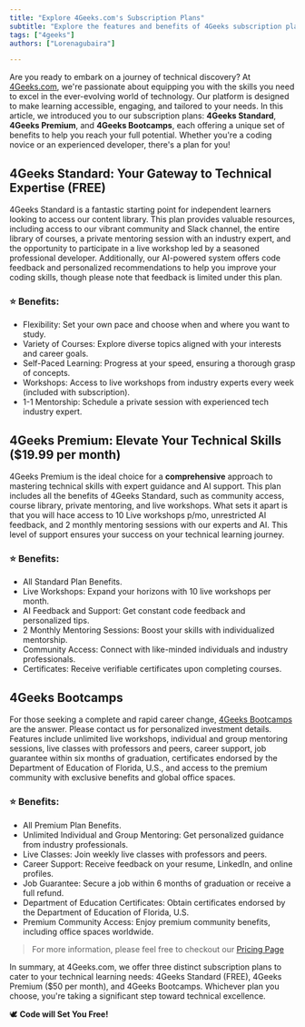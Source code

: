 ```yaml
---
title: "Explore 4Geeks.com's Subscription Plans"
subtitle: "Explore the features and benefits of 4Geeks subscription plans – 4Geeks Standard, 4Geeks Premium, and 4Geeks Bootcamps. Whether you're new or an experienced developer, find the ideal plan to elevate your technical skills and embark on a journey of technical discovery!"
tags: ["4geeks"]
authors: ["Lorenagubaira"]

---
```


Are you ready to embark on a journey of technical discovery? At [4Geeks.com](https://4geeks.com/), we're passionate about equipping you with the skills you need to excel in the ever-evolving world of technology. Our platform is designed to make learning accessible, engaging, and tailored to your needs. In this article, we introduced you to our subscription plans: **4Geeks Standard**, **4Geeks Premium**, and **4Geeks Bootcamps**, each offering a unique set of benefits to help you reach your full potential. Whether you're a coding novice or an experienced developer, there's a plan for you!

## 4Geeks Standard: Your Gateway to Technical Expertise (FREE)

4Geeks Standard is a fantastic starting point for independent learners looking to access our content library. This plan provides valuable resources, including access to our vibrant community and Slack channel, the entire library of courses, a private mentoring session with an industry expert, and the opportunity to participate in a live workshop led by a seasoned professional developer. Additionally, our AI-powered system offers code feedback and personalized recommendations to help you improve your coding skills, though please note that feedback is limited under this plan.

### ⭐ Benefits:

- Flexibility: Set your own pace and choose when and where you want to study.
- Variety of Courses: Explore diverse topics aligned with your interests and career goals.
- Self-Paced Learning: Progress at your speed, ensuring a thorough grasp of concepts.
- Workshops: Access to live workshops from industry experts every week (included with subscription).
- 1-1 Mentorship: Schedule a private session with experienced tech industry expert.

## 4Geeks Premium: Elevate Your Technical Skills ($19.99 per month)

4Geeks Premium is the ideal choice for a **comprehensive** approach to mastering technical skills with expert guidance and AI support. This plan includes all the benefits of 4Geeks Standard, such as community access, course library, private mentoring, and live workshops. What sets it apart is that you will hace access to 10 Live workshops p/mo, unrestricted AI feedback, and 2 monthly mentoring sessions with our experts and AI. This level of support ensures your success on your technical learning journey.

### ⭐ Benefits:

- All Standard Plan Benefits.
- Live Workshops: Expand your horizons with 10 live workshops per month.
- AI Feedback and Support: Get constant code feedback and personalized tips.
- 2 Monthly Mentoring Sessions: Boost your skills with individualized mentorship.
- Community Access: Connect with like-minded individuals and industry professionals.
- Certificates: Receive verifiable certificates upon completing courses.

## 4Geeks Bootcamps

For those seeking a complete and rapid career change, [4Geeks Bootcamps](https://4geeksacademy.com/us/programs?lang=en) are the answer. Please contact us for personalized investment details. Features include unlimited live workshops, individual and group mentoring sessions, live classes with professors and peers, career support, job guarantee within six months of graduation, certificates endorsed by the Department of Education of Florida, U.S., and access to the premium community with exclusive benefits and global office spaces.

### ⭐ Benefits:

- All Premium Plan Benefits.
- Unlimited Individual and Group Mentoring: Get personalized guidance from industry professionals.
- Live Classes: Join weekly live classes with professors and peers.
- Career Support: Receive feedback on your resume, LinkedIn, and online profiles.
- Job Guarantee: Secure a job within 6 months of graduation or receive a full refund.
- Department of Education Certificates: Obtain certificates endorsed by the Department of Education of Florida, U.S.
- Premium Community Access: Enjoy premium community benefits, including office spaces worldwide.

> For more information, please feel free to checkout our [Pricing Page](https://4geeks.com/pricing)

In summary, at 4Geeks.com, we offer three distinct subscription plans to cater to your technical learning needs: 4Geeks Standard (FREE), 4Geeks Premium ($50 per month), and 4Geeks Bootcamps. Whichever plan you choose, you're taking a significant step toward technical excellence. 

🕊️ **Code will Set You Free!**

